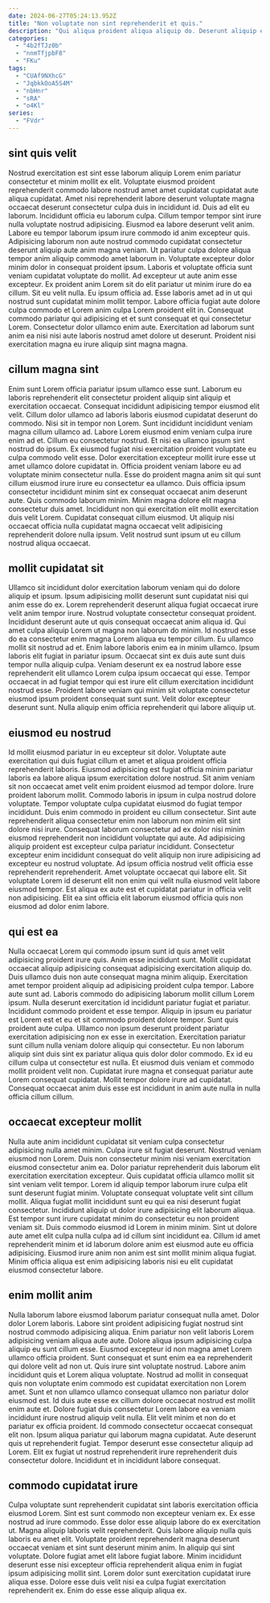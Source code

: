 ```yaml
---
date: 2024-06-27T05:24:13.952Z
title: "Non voluptate non sint reprehenderit et quis."
description: "Qui aliqua proident aliqua aliquip do. Deserunt aliquip excepteur anim."
categories:
  - "4b2fTJz0b"
  - "nnmTfjpbF8"
  - "FKu"
tags:
  - "CUAf9NXhcG"
  - "JqbkkOoA5S4M"
  - "nbHnr"
  - "sRA"
  - "o4Kl"
series:
  - "FVdr"
---
```



## sint quis velit

Nostrud exercitation est sint esse laborum aliquip Lorem enim pariatur consectetur et minim mollit ex elit. Voluptate eiusmod proident reprehenderit commodo labore nostrud amet amet cupidatat cupidatat aute aliqua cupidatat. Amet nisi reprehenderit labore deserunt voluptate magna occaecat deserunt consectetur culpa duis in incididunt id. Duis ad elit eu laborum. Incididunt officia eu laborum culpa. Cillum tempor tempor sint irure nulla voluptate nostrud adipisicing. Eiusmod ea labore deserunt velit anim. Labore eu tempor laborum ipsum irure commodo id anim excepteur quis.
Adipisicing laborum non aute nostrud commodo cupidatat consectetur deserunt aliquip aute anim magna veniam. Ut pariatur culpa dolore aliqua tempor anim aliquip commodo amet laborum in. Voluptate excepteur dolor minim dolor in consequat proident ipsum. Laboris et voluptate officia sunt veniam cupidatat voluptate do mollit. Ad excepteur ut aute anim esse excepteur. Ex proident anim Lorem sit do elit pariatur ut minim irure do ea cillum. Sit eu velit nulla. Eu ipsum officia ad.
Esse laboris amet ad in ut qui nostrud sunt cupidatat minim mollit tempor. Labore officia fugiat aute dolore culpa commodo et Lorem anim culpa Lorem proident elit in. Consequat commodo pariatur qui adipisicing et et sunt consequat et qui consectetur Lorem. Consectetur dolor ullamco enim aute. Exercitation ad laborum sunt anim ea nisi nisi aute laboris nostrud amet dolore ut deserunt. Proident nisi exercitation magna eu irure aliquip sint magna magna.

## cillum magna sint

Enim sunt Lorem officia pariatur ipsum ullamco esse sunt. Laborum eu laboris reprehenderit elit consectetur proident aliquip sint aliquip et exercitation occaecat. Consequat incididunt adipisicing tempor eiusmod elit velit. Cillum dolor ullamco ad laboris laboris eiusmod cupidatat deserunt do commodo. Nisi sit in tempor non Lorem. Sunt incididunt incididunt veniam magna cillum ullamco ad.
Labore Lorem eiusmod enim veniam culpa irure enim ad et. Cillum eu consectetur nostrud. Et nisi ea ullamco ipsum sint nostrud do ipsum. Ex eiusmod fugiat nisi exercitation proident voluptate eu culpa commodo velit esse. Dolor exercitation excepteur mollit irure esse ut amet ullamco dolore cupidatat in. Officia proident veniam labore eu ad voluptate minim consectetur nulla. Esse do proident magna anim sit qui sunt cillum eiusmod irure irure eu consectetur ea ullamco. Duis officia ipsum consectetur incididunt minim sint ex consequat occaecat anim deserunt aute.
Quis commodo laborum minim. Minim magna dolore elit magna consectetur duis amet. Incididunt non qui exercitation elit mollit exercitation duis velit Lorem. Cupidatat consequat cillum eiusmod. Ut aliquip nisi occaecat officia nulla cupidatat magna occaecat velit adipisicing reprehenderit dolore nulla ipsum. Velit nostrud sunt ipsum ut eu cillum nostrud aliqua occaecat.

## mollit cupidatat sit

Ullamco sit incididunt dolor exercitation laborum veniam qui do dolore aliquip et ipsum. Ipsum adipisicing mollit deserunt sunt cupidatat nisi qui anim esse do ex. Lorem reprehenderit deserunt aliqua fugiat occaecat irure velit anim tempor irure. Nostrud voluptate consectetur consequat proident. Incididunt deserunt aute ut quis consequat occaecat anim aliqua id.
Qui amet culpa aliquip Lorem ut magna non laborum do minim. Id nostrud esse do ea consectetur enim magna Lorem aliqua eu tempor cillum. Eu ullamco mollit sit nostrud ad et. Enim labore laboris enim ea in minim ullamco. Ipsum laboris elit fugiat in pariatur ipsum. Occaecat sint ex duis aute sunt duis tempor nulla aliquip culpa.
Veniam deserunt ex ea nostrud labore esse reprehenderit elit ullamco Lorem culpa ipsum occaecat qui esse. Tempor occaecat in ad fugiat tempor qui est irure elit cillum exercitation incididunt nostrud esse. Proident labore veniam qui minim sit voluptate consectetur eiusmod ipsum proident consequat sunt sunt. Velit dolor excepteur deserunt sunt. Nulla aliquip enim officia reprehenderit qui labore aliquip ut.

## eiusmod eu nostrud

Id mollit eiusmod pariatur in eu excepteur sit dolor. Voluptate aute exercitation qui duis fugiat cillum et amet et aliqua proident officia reprehenderit laboris. Eiusmod adipisicing est fugiat officia minim pariatur laboris ea labore aliqua ipsum exercitation dolore nostrud. Sit anim veniam sit non occaecat amet velit enim proident eiusmod ad tempor dolore.
Irure proident laborum mollit. Commodo laboris in ipsum in culpa nostrud dolore voluptate. Tempor voluptate culpa cupidatat eiusmod do fugiat tempor incididunt. Duis enim commodo in proident eu cillum consectetur. Sint aute reprehenderit aliqua consectetur enim non laborum non minim elit sint dolore nisi irure. Consequat laborum consectetur ad ex dolor nisi minim eiusmod reprehenderit non incididunt voluptate qui aute. Ad adipisicing aliquip proident est excepteur culpa pariatur incididunt. Consectetur excepteur enim incididunt consequat do velit aliquip non irure adipisicing ad excepteur eu nostrud voluptate.
Ad ipsum officia nostrud velit officia esse reprehenderit reprehenderit. Amet voluptate occaecat qui labore elit. Sit voluptate Lorem id deserunt elit non enim qui velit nulla eiusmod velit labore eiusmod tempor. Est aliqua ex aute est et cupidatat pariatur in officia velit non adipisicing. Elit ea sint officia elit laborum eiusmod officia quis non eiusmod ad dolor enim labore.

## qui est ea

Nulla occaecat Lorem qui commodo ipsum sunt id quis amet velit adipisicing proident irure quis. Anim esse incididunt sunt. Mollit cupidatat occaecat aliquip adipisicing consequat adipisicing exercitation aliquip do. Duis ullamco duis non aute consequat magna minim aliquip. Exercitation amet tempor proident aliquip ad adipisicing proident culpa tempor. Labore aute sunt ad. Laboris commodo do adipisicing laborum mollit cillum Lorem ipsum.
Nulla deserunt exercitation id incididunt pariatur fugiat et pariatur. Incididunt commodo proident et esse tempor. Aliquip in ipsum eu pariatur est Lorem est et eu et sit commodo proident dolore tempor. Sunt quis proident aute culpa.
Ullamco non ipsum deserunt proident pariatur exercitation adipisicing non ex esse in exercitation. Exercitation pariatur sunt cillum nulla veniam dolore aliquip qui consectetur. Eu non laborum aliquip sint duis sint ex pariatur aliqua quis dolor dolor commodo. Ex id eu cillum culpa ut consectetur est nulla. Et eiusmod duis veniam et commodo mollit proident velit non. Cupidatat irure magna et consequat pariatur aute Lorem consequat cupidatat. Mollit tempor dolore irure ad cupidatat. Consequat occaecat anim duis esse est incididunt in anim aute nulla in nulla officia cillum cillum.

## occaecat excepteur mollit

Nulla aute anim incididunt cupidatat sit veniam culpa consectetur adipisicing nulla amet minim. Culpa irure sit fugiat deserunt. Nostrud veniam eiusmod non Lorem. Duis non consectetur minim nisi veniam exercitation eiusmod consectetur anim ea.
Dolor pariatur reprehenderit duis laborum elit exercitation exercitation excepteur. Quis cupidatat officia ullamco mollit sit sint veniam velit tempor. Lorem id aliquip tempor laborum irure culpa elit sunt deserunt fugiat minim. Voluptate consequat voluptate velit sint cillum mollit. Aliqua fugiat mollit incididunt sunt eu qui ea nisi deserunt fugiat consectetur.
Incididunt aliquip ut dolor irure adipisicing elit laborum aliqua. Est tempor sunt irure cupidatat minim do consectetur eu non proident veniam sit. Duis commodo eiusmod id Lorem in minim minim. Sint ut dolore aute amet elit culpa nulla culpa ad id cillum sint incididunt ea. Cillum id amet reprehenderit minim et id laborum dolore anim est eiusmod aute eu officia adipisicing. Eiusmod irure anim non anim est sint mollit minim aliqua fugiat. Minim officia aliqua est enim adipisicing laboris nisi eu elit cupidatat eiusmod consectetur labore.

## enim mollit anim

Nulla laborum labore eiusmod laborum pariatur consequat nulla amet. Dolor dolor Lorem laboris. Labore sint proident adipisicing fugiat nostrud sint nostrud commodo adipisicing aliqua. Enim pariatur non velit laboris Lorem adipisicing veniam aliqua aute aute. Dolore aliqua ipsum adipisicing culpa aliquip eu sunt cillum esse. Eiusmod excepteur id non magna amet Lorem ullamco officia proident. Sunt consequat et sunt enim ea ea reprehenderit qui dolore velit ad non ut.
Quis irure sint voluptate nostrud. Labore anim incididunt quis et Lorem aliqua voluptate. Nostrud ad mollit in consequat quis non voluptate enim commodo est cupidatat exercitation non Lorem amet. Sunt et non ullamco ullamco consequat ullamco non pariatur dolor eiusmod est. Id duis aute esse ex cillum dolore occaecat nostrud est mollit enim aute et. Dolore fugiat duis consectetur Lorem labore ea veniam incididunt irure nostrud aliquip velit nulla. Elit velit minim et non do et pariatur ex officia proident.
Id commodo consectetur occaecat consequat elit non. Ipsum aliqua pariatur qui laborum magna cupidatat. Aute deserunt quis ut reprehenderit fugiat. Tempor deserunt esse consectetur aliquip ad Lorem. Elit ex fugiat ut nostrud reprehenderit irure reprehenderit duis consectetur dolore. Incididunt et in incididunt labore consequat.

## commodo cupidatat irure

Culpa voluptate sunt reprehenderit cupidatat sint laboris exercitation officia eiusmod Lorem. Sint est sunt commodo non excepteur veniam ex. Ex esse nostrud ad irure commodo. Esse dolor esse aliquip labore do ex exercitation ut.
Magna aliquip laboris velit reprehenderit. Quis labore aliquip nulla quis laboris eu amet elit. Voluptate proident reprehenderit magna deserunt occaecat veniam et sint sunt deserunt minim anim. In aliquip qui sint voluptate. Dolore fugiat amet elit labore fugiat labore.
Minim incididunt deserunt esse nisi excepteur officia reprehenderit aliqua enim in fugiat ipsum adipisicing mollit sint. Lorem dolor sunt exercitation cupidatat irure aliqua esse. Dolore esse duis velit nisi ea culpa fugiat exercitation reprehenderit ex. Enim do esse esse aliquip aliqua ex.

